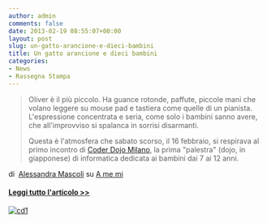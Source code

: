 ```yaml
---
author: admin
comments: false
date: 2013-02-19 08:55:07+00:00
layout: post
slug: un-gatto-arancione-e-dieci-bambini
title: Un gatto arancione e dieci bambini
categories:
- News
- Rassegna Stampa
---
```


<blockquote>Oliver è il più piccolo. Ha guance rotonde, paffute, piccole mani che volano leggere su mouse pad e tastiera come quelle di un pianista. L'espressione concentrata e seria, come solo i bambini sanno avere, che all'improvviso si spalanca in sorrisi disarmanti.

Questa è l'atmosfera che sabato scorso, il 16 febbraio, si respirava al primo incontro di [Coder Dojo Milano](//www.facebook.com/CoderDojoMi), la prima "palestra" (dojo, in giapponese) di informatica dedicata ai bambini dai 7 ai 12 anni.</blockquote>




di  [Alessandra Mascoli](//www.blogger.com/profile/14373180083913701463) su [A me mi](//ame-mi.blogspot.it/)


#### [Leggi tutto l'articolo >>](//ame-mi.blogspot.it/2013/02/un-gatto-arancione-e-dieci-bambini.html)


[![cd1](//coderdojomilano.it/wp-content/uploads/2013/04/cd1-1024x768.jpg)](ame-mi.blogspot.it/2013/02/un-gatto-arancione-e-dieci-bambini.html)


## 
